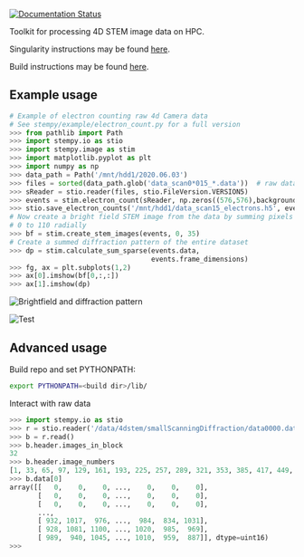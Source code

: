 [![Documentation Status](https://readthedocs.org/projects/stempy/badge/?version=latest)](https://stempy.readthedocs.io/en/latest/?badge=latest)

Toolkit for processing 4D STEM image data on HPC.

Singularity instructions may be found [here](https://stempy.readthedocs.io/en/latest/singularity.html).

Build instructions may be found [here](https://stempy.readthedocs.io/en/latest/BUILDING.html).

Example usage
-------------

```python
# Example of electron counting raw 4d Camera data
# See stempy/example/electron_count.py for a full version
>>> from pathlib import Path
>>> import stempy.io as stio
>>> import stempy.image as stim
>>> import matplotlib.pyplot as plt
>>> import numpy as np
>>> data_path = Path('/mnt/hdd1/2020.06.03')
>>> files = sorted(data_path.glob('data_scan0*015_*.data'))  # raw data files
>>> sReader = stio.reader(files, stio.FileVersion.VERSION5)
>>> events = stim.electron_count(sReader, np.zeros((576,576),background_threshold_n_sigma=4.0))
>>> stio.save_electron_counts('/mnt/hdd1/data_scan15_electrons.h5', events)
# Now create a bright field STEM image from the data by summing pixels 
# 0 to 110 radially
>>> bf = stim.create_stem_images(events, 0, 35)
# Create a summed diffraction pattern of the entire dataset
>>> dp = stim.calculate_sum_sparse(events.data,
                                   events.frame_dimensions)
>>> fg, ax = plt.subplots(1,2)
>>> ax[0].imshow(bf[0,:,:])
>>> ax[1].imshow(dp)
```
![Brightfield and diffraction pattern]('https://github.com/ercius/stempy/blob/master/docs/images/Figure_1.png?raw=True')

![Test]('https://raw.githubusercontent.com/ercius/stempy/master/docs/images/Figure_1.png')

Advanced usage
--------------
Build repo and set PYTHONPATH:

```bash
export PYTHONPATH=<build dir>/lib/
```

Interact with raw data

```python
>>> import stempy.io as stio
>>> r = stio.reader('/data/4dstem/smallScanningDiffraction/data0000.dat')
>>> b = r.read()
>>> b.header.images_in_block
32
>>> b.header.image_numbers
[1, 33, 65, 97, 129, 161, 193, 225, 257, 289, 321, 353, 385, 417, 449, 481, 513, 545, 577, 609, 641, 673, 705, 737, 769, 801, 833, 865, 897, 929, 961, 993]
>>> b.data[0]
array([[   0,    0,    0, ...,    0,    0,    0],
       [   0,    0,    0, ...,    0,    0,    0],
       [   0,    0,    0, ...,    0,    0,    0],
       ...,
       [ 932, 1017,  976, ...,  984,  834, 1031],
       [ 928, 1081, 1100, ..., 1020,  985,  969],
       [ 989,  940, 1045, ..., 1010,  959,  887]], dtype=uint16)
>>>

```
